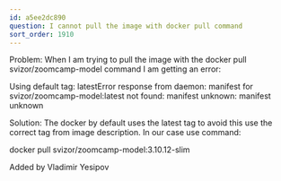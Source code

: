 ```yaml
---
id: a5ee2dc890
question: I cannot pull the image with docker pull command
sort_order: 1910
---
```


Problem: When I am trying to pull the image with the docker pull svizor/zoomcamp-model command I am getting an error:

Using default tag: latestError response from daemon: manifest for svizor/zoomcamp-model:latest not found: manifest unknown: manifest unknown

Solution: The docker by default uses the latest tag to avoid this use the correct tag from image description. In our case use command:

docker pull svizor/zoomcamp-model:3.10.12-slim

Added by Vladimir Yesipov

